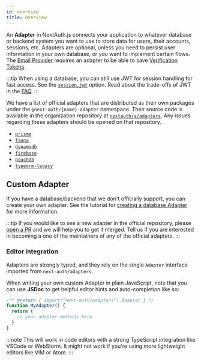 ```yaml
---
id: overview
title: Overview
---
```


An **Adapter** in NextAuth.js connects your application to whatever database or backend system you want to use to store data for users, their accounts, sessions, etc. Adapters are optional, unless you need to persist user information in your own database, or you want to implement certain flows. The [Email Provider](/providers/email) requires an adapter to be able to save [Verification Tokens](/adapters/models#verification-token).

:::tip
When using a database, you can still use JWT for session handling for fast access. See the [`session.jwt`](/configuration/options#session) option. Read about the trade-offs of JWT in the [FAQ](/faq#json-web-tokens).
:::

We have a list of official adapters that are distributed as their own packages under the `@next-auth/{name}-adapter` namespace. Their source code is available in the organization repository at [`nextauthjs/adapters`](https://github.com/nextauthjs/adapters). Any issues regarding these adapters should be opened on that repository.

- [`prisma`](./prisma)
- [`fauna`](./fauna)
- [`dynamodb`](./dynamodb)
- [`firebase`](./firebase)
- [`pouchdb`](./pouchdb)
- [`typeorm-legacy`](./typeorm)

## Custom Adapter

If you have a database/backend that we don't officially support, you can create your own adapter.
See the tutorial for [creating a database Adapter](/tutorials/creating-a-database-adapter) for more information.

:::tip
If you would like to see a new adapter in the official repository, please [open a PR](https://github.com/nextauthjs/adapters) and we will help you to get it merged. Tell us if you are interested in becoming a one of the maintainers of any of the official adapters.
:::

### Editor integration

Adapters are strongly typed, and they rely on the single `Adapter` interface imported from `next-auth/adapters`.

When writing your own custom Adapter in plain JavaScript, note that you can use **JSDoc** to get helpful editor hints and auto-completion like so:

```js
/** @return { import("next-auth/adapters").Adapter } */
function MyAdapter() {
  return {
    // your adapter methods here
  }
}
```

:::note
This will work in code editors with a strong TypeScript integration like VSCode or WebStorm. It might not work if you're using more lightweight editors like VIM or Atom.
:::
